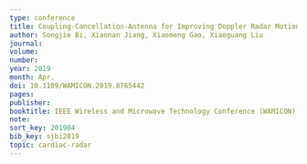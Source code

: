 ```yaml
---
type: conference
title: Coupling-Cancellation-Antenna for Improving Doppler Radar Motion Measurement Accuracy
author: Songjie Bi, Xiaonan Jiang, Xiaomeng Gao, Xiaoguang Liu
journal:
volume:
number:
year: 2019
month: Apr.
doi: 10.1109/WAMICON.2019.8765442
pages:
publisher:
booktitle: IEEE Wireless and Microwave Technology Conference (WAMICON)
note:
sort_key: 201904
bib_key: sjbi2019
topic: cardiac-radar
---
```


